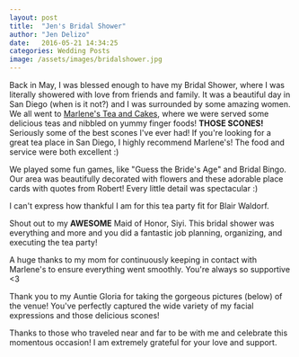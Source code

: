 ```yaml
---
layout: post
title:  "Jen's Bridal Shower"
author: "Jen Delizo"
date:   2016-05-21 14:34:25
categories: Wedding Posts
image: /assets/images/bridalshower.jpg
---
```

Back in May, I was blessed enough to have my Bridal Shower, where I was literally showered with love from friends and family. It was a beautiful day in San Diego (when is it not?) and I was surrounded by some amazing women. We all went to [Marlene's Tea and Cakes](http://marlenesteaandcakes.com/), where we were served some delicious teas and nibbled on yummy finger foods! **THOSE SCONES!** Seriously some of the best scones I've ever had! If you're looking for a great tea place in San Diego, I highly recommend Marlene's! The food and service were both excellent :)

We played some fun games, like "Guess the Bride's Age" and Bridal Bingo. Our area was beautifully decorated with flowers and these adorable place cards with quotes from Robert! Every little detail was spectacular :)

I can't express how thankful I am for this tea party fit for Blair Waldorf. 

Shout out to my **AWESOME** Maid of Honor, Siyi. This bridal shower was everything and more and you did a fantastic job planning, organizing, and executing the tea party!

A huge thanks to my mom for continuously keeping in contact with Marlene's to ensure everything went smoothly. You're always so supportive <3

Thank you to my Auntie Gloria for taking the gorgeous pictures (below) of the venue! You've perfectly captured the wide variety of my facial expressions and those delicious scones!

Thanks to those who traveled near and far to be with me and celebrate this momentous occasion! I am extremely grateful for your love and support.
